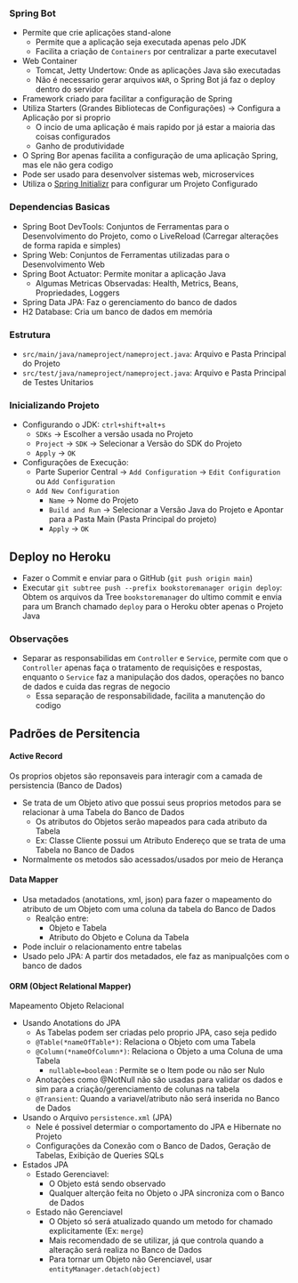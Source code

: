 
### Spring Bot

- Permite que crie aplicações stand-alone
  - Permite que a aplicação seja executada apenas pelo JDK
  - Facilita a criação de ``Containers`` por centralizar a parte executavel
- Web Container
  - Tomcat, Jetty Undertow: Onde as aplicações Java são executadas 
  - Não é necessario gerar arquivos ``WAR``, o Spring Bot já faz o deploy dentro do servidor
- Framework criado para facilitar a configuração de Spring
- Utiliza Starters (Grandes Bibliotecas de Configurações) → Configura a Aplicação por si proprio
  - O incio de uma aplicação é mais rapido por já estar a maioria das coisas configurados
  - Ganho de produtividade
- O Spring Bor apenas facilita a configuração de uma aplicação Spring, mas ele não gera codigo
- Pode ser usado para desenvolver sistemas web, microservices
- Utiliza o [Spring Initializr](https://start.spring.io) para configurar um Projeto Configurado

### Dependencias Basicas

- Spring Boot DevTools: Conjuntos de Ferramentas para o Desenvolvimento do Projeto, como o LiveReload (Carregar alterações de forma rapida e simples)
- Spring Web: Conjuntos de Ferramentas utilizadas para o Desenvolvimento Web
- Spring Boot Actuator: Permite monitar a aplicação Java
  - Algumas Metricas Observadas: Health, Metrics, Beans, Propriedades, Loggers
- Spring Data JPA: Faz o gerenciamento do banco de dados
- H2 Database: Cria um banco de dados em memória

### Estrutura

- ``src/main/java/nameproject/nameproject.java``: Arquivo e Pasta Principal do Projeto
- ``src/test/java/nameproject/nameproject.java``: Arquivo e Pasta Principal de Testes Unitarios

### Inicializando Projeto

- Configurando o JDK: ``ctrl+shift+alt+s`` 
  - ``SDKs`` -> Escolher a versão usada no Projeto
  - ``Project`` -> ``SDK`` -> Selecionar a Versão do SDK do Projeto
  - ``Apply`` -> ``OK``
- Configurações de Execução:
  - Parte Superior Central -> ``Add Configuration`` -> ``Edit Configuration`` ou ``Add Configuration``
  - ``Add New Configuration`` 
    - ``Name`` -> Nome do Projeto
    - ``Build and Run`` -> Selecionar a Versão Java do Projeto e Apontar para a Pasta Main (Pasta Principal do projeto)
    - ``Apply`` -> ``OK``

## Deploy no Heroku

- Fazer o Commit e enviar para o GitHub (``git push origin main``)
- Executar ``git subtree push --prefix bookstoremanager origin deploy``: Obtem os arquivos da Tree ``bookstoremanager`` do ultimo commit e envia para um Branch chamado ``deploy`` para o Heroku obter apenas o Projeto Java

### Observações

- Separar as responsabilidas em ``Controller`` e ``Service``, permite com que o ``Controller`` apenas faça o tratamento de requisições e respostas, enquanto o ``Service`` faz a manipulação dos dados, operações no banco de dados e cuida das regras de negocio
  - Essa separação de responsabilidade, facilita a manutenção do codigo

## Padrões de Persitencia

#### Active Record

Os proprios objetos são reponsaveis para interagir com a camada de persistencia (Banco de Dados)
- Se trata de um Objeto ativo que possui seus proprios metodos para se relacionar à uma Tabela do Banco de Dados
  - Os atributos do Objetos serão mapeados para cada atributo da Tabela
  - Ex: Classe Cliente possui um Atributo Endereço que se trata de uma Tabela no Banco de Dados
- Normalmente os metodos são acessados/usados por meio de Herança

#### Data Mapper
- Usa metadados (anotations, xml, json) para fazer o mapeamento do atributo de um Objeto com uma coluna da tabela do Banco de Dados
  - Realção entre:
    - Objeto e Tabela
    - Atributo do Objeto e Coluna da Tabela
- Pode incluir o relacionamento entre tabelas
- Usado pelo JPA: A partir dos metadados, ele faz as manipualções com o banco de dados

#### ORM (Object Relational Mapper)

Mapeamento Objeto Relacional

- Usando Anotations do JPA
  - As Tabelas podem ser criadas pelo proprio JPA, caso seja pedido
  - ``@Table(*nameOfTable*)``: Relaciona o Objeto com uma Tabela
  - ``@Column(*nameOfColumn*)``: Relaciona o Objeto a uma Coluna de uma Tabela
    - ``nullable=boolean`` : Permite se o Item pode ou não ser Nulo 
  - Anotações como @NotNull não são usadas para validar os dados e sim para a criação/gerenciamento de colunas na tabela
  - ``@Transient``: Quando a variavel/atributo não será inserida no Banco de Dados
- Usando o Arquivo ``persistence.xml`` (JPA)
  - Nele é possivel determiar o comportamento do JPA e Hibernate no Projeto
  - Configurações da Conexão com o Banco de Dados, Geração de Tabelas, Exibição de Queries SQLs
- Estados JPA
  - Estado Gerenciavel: 
    - O Objeto está sendo observado 
    - Qualquer alterção feita no Objeto o JPA sincroniza com o Banco de Dados
  - Estado não Gerenciavel
    - O Objeto só será atualizado quando um metodo for chamado explicitamente (Ex: ``merge``)
    - Mais recomendado de se utilizar, já que controla quando a alteração será realiza no Banco de Dados
    - Para tornar um Objeto não Gerenciavel, usar ``entityManager.detach(object)``








